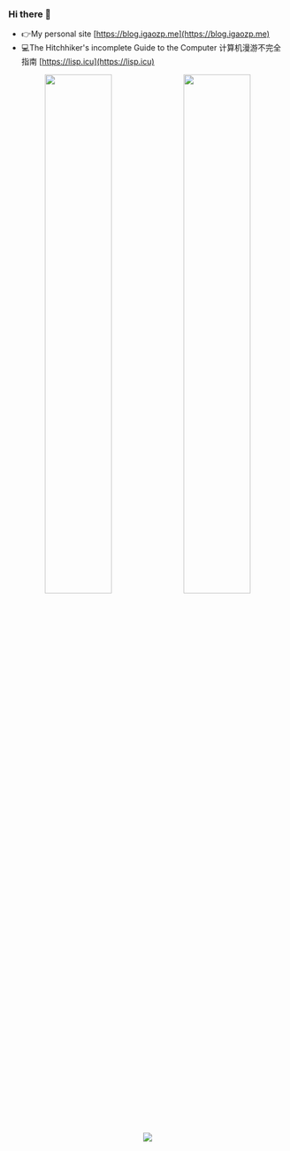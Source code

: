 ### Hi there 👋

- 👉My personal site [https://blog.igaozp.me](https://blog.igaozp.me)
- 💻The Hitchhiker's incomplete Guide to the Computer 计算机漫游不完全指南 [https://lisp.icu](https://lisp.icu)

<div>
  <p align="center">
<!--     <img width="49%" src="https://github-readme-stats.vercel.app/api?username=igaozp&show_icons=true&theme=gruvbox#gh-dark-mode-only" /> -->
    <img width="49%" src="https://github-readme-stats.vercel.app/api?username=igaozp&show_icons=true&theme=default#gh-light-mode-only" />
<!--     <img width="49%" src="https://github-readme-streak-stats.herokuapp.com?user=igaozp&theme=gruvbox&hide_border=true&date_format=%5BY.%5Dn.j#gh-dark-mode-only" /> -->
    <img width="49%" src="https://github-readme-streak-stats.herokuapp.com?user=igaozp&theme=default&date_format=%5BY.%5Dn.j#gh-dark-mode-only" />
    <img src="https://ssr-contributions-svg.vercel.app/_/igaozp?chart=3dbar&gap=0.6&scale=2&flatten=2&animation=wave&animation_duration=3&animation_delay=0.03&animation_amplitude=24&animation_frequency=0.1&animation_wave_center=19_3&format=svg&weeks=40&theme=sunset&widget_size=medium"/>
  </p>  
</div>
